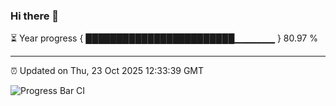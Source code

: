 ### Hi there 👋

⏳ Year progress { ████████████████████████▁▁▁▁▁▁ } 80.97 %

---

⏰ Updated on Thu, 23 Oct 2025 12:33:39 GMT

![Progress Bar CI](https://github.com/liununu/liununu/workflows/Progress%20Bar%20CI/badge.svg)
